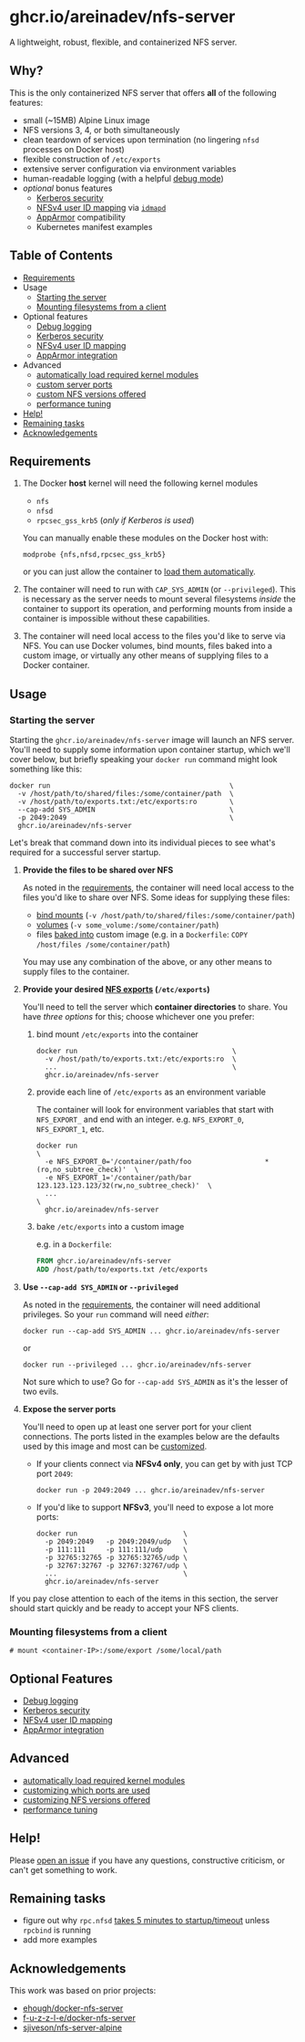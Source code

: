 # ghcr.io/areinadev/nfs-server

A lightweight, robust, flexible, and containerized NFS server.

## Why?

This is the only containerized NFS server that offers **all** of the following features:

- small (~15MB) Alpine Linux image
- NFS versions 3, 4, or both simultaneously
- clean teardown of services upon termination (no lingering `nfsd` processes on Docker host)
- flexible construction of `/etc/exports`
- extensive server configuration via environment variables
- human-readable logging (with a helpful [debug mode](https://github.com/areinadev/kube-nfs-server/blob/develop/doc/feature/logging.md))
- *optional* bonus features
  - [Kerberos security](https://github.com/areinadev/kube-nfs-server/blob/develop/doc/feature/kerberos.md)
  - [NFSv4 user ID mapping](https://github.com/areinadev/kube-nfs-server/blob/develop/doc/feature/nfs4-user-id-mapping.md) via [`idmapd`](http://man7.org/linux/man-pages/man8/idmapd.8.html)
  - [AppArmor](https://github.com/areinadev/kube-nfs-server/blob/develop/doc/feature/apparmor.md) compatibility
  - Kubernetes manifest examples

## Table of Contents

* [Requirements](#requirements)
* Usage
  * [Starting the server](#starting-the-server)
  * [Mounting filesystems from a client](#mounting-filesystems-from-a-client)
* Optional features
  * [Debug logging](https://github.com/areinadev/kube-nfs-server/blob/develop/doc/feature/logging.md)
  * [Kerberos security](https://github.com/areinadev/kube-nfs-server/blob/develop/doc/feature/kerberos.md)
  * [NFSv4 user ID mapping](https://github.com/areinadev/kube-nfs-server/blob/develop/doc/feature/nfs4-user-id-mapping.md)
  * [AppArmor integration](https://github.com/areinadev/kube-nfs-server/blob/develop/doc/feature/apparmor.md)
* Advanced
  * [automatically load required kernel modules](https://github.com/areinadev/kube-nfs-server/blob/develop/doc/feature/auto-load-kernel-modules.md)
  * [custom server ports](https://github.com/areinadev/kube-nfs-server/blob/develop/doc/advanced/ports.md)
  * [custom NFS versions offered](https://github.com/areinadev/kube-nfs-server/blob/develop/doc/advanced/nfs-versions.md)
  * [performance tuning](https://github.com/areinadev/kube-nfs-server/blob/develop/doc/advanced/performance-tuning.md)
* [Help!](#help)
* [Remaining tasks](#remaining-tasks)
* [Acknowledgements](#acknowledgements)

## Requirements

1. The Docker **host** kernel will need the following kernel modules
   - `nfs`
   - `nfsd`
   - `rpcsec_gss_krb5` (*only if Kerberos is used*)

   You can manually enable these modules on the Docker host with:
   
   `modprobe {nfs,nfsd,rpcsec_gss_krb5}`
   
   or you can just allow the container to [load them automatically](https://github.com/areinadev/kube-nfs-server/blob/develop/doc/feature/auto-load-kernel-modules.md).
1. The container will need to run with `CAP_SYS_ADMIN` (or `--privileged`). This is necessary as the server needs to mount several filesystems *inside* the container to support its operation, and performing mounts from inside a container is impossible without these capabilities.
1. The container will need local access to the files you'd like to serve via NFS. You can use Docker volumes, bind mounts, files baked into a custom image, or virtually any other means of supplying files to a Docker container.

## Usage

### Starting the server

Starting the `ghcr.io/areinadev/nfs-server` image will launch an NFS server. You'll need to supply some information upon container startup, which we'll cover below, but briefly speaking your `docker run` command might look something like this:

    docker run                                            \
      -v /host/path/to/shared/files:/some/container/path  \
      -v /host/path/to/exports.txt:/etc/exports:ro        \
      --cap-add SYS_ADMIN                                 \
      -p 2049:2049                                        \
      ghcr.io/areinadev/nfs-server

Let's break that command down into its individual pieces to see what's required for a successful server startup.

1. **Provide the files to be shared over NFS**

   As noted in the [requirements](#requirements), the container will need local access to the files you'd like to share over NFS. Some ideas for supplying these files:

      * [bind mounts](https://docs.docker.com/storage/bind-mounts/) (`-v /host/path/to/shared/files:/some/container/path`)
      * [volumes](https://docs.docker.com/storage/volumes/) (`-v some_volume:/some/container/path`)
      * files [baked into](https://docs.docker.com/engine/reference/builder/#copy) custom image (e.g. in a `Dockerfile`: `COPY /host/files /some/container/path`)

   You may use any combination of the above, or any other means to supply files to the container.

1. **Provide your desired [NFS exports](https://linux.die.net/man/5/exports) (`/etc/exports`)**

   You'll need to tell the server which **container directories** to share. You have *three options* for this; choose whichever one you prefer:

   1. bind mount `/etc/exports` into the container

          docker run                                      \
            -v /host/path/to/exports.txt:/etc/exports:ro  \
            ...                                           \
            ghcr.io/areinadev/nfs-server

   1. provide each line of `/etc/exports` as an environment variable

       The container will look for environment variables that start with `NFS_EXPORT_` and end with an integer. e.g. `NFS_EXPORT_0`, `NFS_EXPORT_1`, etc.

          docker run                                                                       \
            -e NFS_EXPORT_0='/container/path/foo                  *(ro,no_subtree_check)'  \
            -e NFS_EXPORT_1='/container/path/bar 123.123.123.123/32(rw,no_subtree_check)'  \
            ...                                                                            \
            ghcr.io/areinadev/nfs-server

   1. bake `/etc/exports` into a custom image

       e.g. in a `Dockerfile`:

       ```Dockerfile
       FROM ghcr.io/areinadev/nfs-server
       ADD /host/path/to/exports.txt /etc/exports
       ```

1. **Use `--cap-add SYS_ADMIN` or `--privileged`**

   As noted in the [requirements](#requirements), the container will need additional privileges. So your `run` command will need *either*:

       docker run --cap-add SYS_ADMIN ... ghcr.io/areinadev/nfs-server
       
    or

       docker run --privileged ... ghcr.io/areinadev/nfs-server

    Not sure which to use? Go for `--cap-add SYS_ADMIN` as it's the lesser of two evils.

1. **Expose the server ports**

   You'll need to open up at least one server port for your client connections. The ports listed in the examples below are the defaults used by this image and most can be [customized](https://github.com/areinadev/kube-nfs-server/blob/develop/doc/advanced/ports.md).

   * If your clients connect via **NFSv4 only**, you can get by with just TCP port `2049`:

         docker run -p 2049:2049 ... ghcr.io/areinadev/nfs-server

   * If you'd like to support **NFSv3**, you'll need to expose a lot more ports:

         docker run                          \
           -p 2049:2049   -p 2049:2049/udp   \
           -p 111:111     -p 111:111/udp     \
           -p 32765:32765 -p 32765:32765/udp \
           -p 32767:32767 -p 32767:32767/udp \
           ...                               \
           ghcr.io/areinadev/nfs-server

If you pay close attention to each of the items in this section, the server should start quickly and be ready to accept your NFS clients.

### Mounting filesystems from a client

    # mount <container-IP>:/some/export /some/local/path

## Optional Features

  * [Debug logging](https://github.com/areinadev/kube-nfs-server/blob/develop/doc/feature/logging.md)
  * [Kerberos security](https://github.com/areinadev/kube-nfs-server/blob/develop/doc/feature/kerberos.md)
  * [NFSv4 user ID mapping](https://github.com/areinadev/kube-nfs-server/blob/develop/doc/feature/nfs4-user-id-mapping.md)
  * [AppArmor integration](https://github.com/areinadev/kube-nfs-server/blob/develop/doc/feature/apparmor.md)

## Advanced

  * [automatically load required kernel modules](https://github.com/areinadev/kube-nfs-server/blob/develop/doc/feature/auto-load-kernel-modules.md)
  * [customizing which ports are used](https://github.com/areinadev/kube-nfs-server/blob/develop/doc/advanced/ports.md)
  * [customizing NFS versions offered](https://github.com/areinadev/kube-nfs-server/blob/develop/doc/advanced/nfs-versions.md)
  * [performance tuning](https://github.com/areinadev/kube-nfs-server/blob/develop/doc/advanced/performance-tuning.md)

## Help!

Please [open an issue](https://github.com/areinadev/kube-nfs-server/issues) if you have any questions, constructive criticism, or can't get something to work.

## Remaining tasks

- figure out why `rpc.nfsd` [takes 5 minutes to startup/timeout](https://www.spinics.net/lists/linux-nfs/msg59728.html) unless `rpcbind` is running
- add more examples

## Acknowledgements

This work was based on prior projects:

- [ehough/docker-nfs-server](https://github.com/ehough/docker-nfs-server)
- [f-u-z-z-l-e/docker-nfs-server](https://github.com/f-u-z-z-l-e/docker-nfs-server)
- [sjiveson/nfs-server-alpine](https://github.com/sjiveson/nfs-server-alpine)
